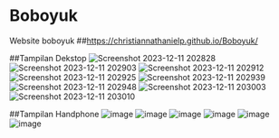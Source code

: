 # Boboyuk
Website boboyuk
##https://christiannathanielp.github.io/Boboyuk/

##Tampilan Dekstop
![Screenshot 2023-12-11 202828](https://github.com/ChristianNathanielP/Boboyuk/assets/114709222/72f2c770-fd0a-4900-a138-86b43cc98f56)
![Screenshot 2023-12-11 202903](https://github.com/ChristianNathanielP/Boboyuk/assets/114709222/a8a3780a-2340-4d3d-97df-5c9ebd340dca)
![Screenshot 2023-12-11 202912](https://github.com/ChristianNathanielP/Boboyuk/assets/114709222/e1d58e15-50b5-495c-8f4a-b5eb0d474465)
![Screenshot 2023-12-11 202925](https://github.com/ChristianNathanielP/Boboyuk/assets/114709222/1f7c9176-2252-4ac5-be2d-94452bcf50cb)
![Screenshot 2023-12-11 202939](https://github.com/ChristianNathanielP/Boboyuk/assets/114709222/14f8673d-5d46-46a8-8dc9-4456c3ab21ce)
![Screenshot 2023-12-11 202948](https://github.com/ChristianNathanielP/Boboyuk/assets/114709222/5a0e90e9-fc6a-4b53-b145-d944d9d4ffb9)
![Screenshot 2023-12-11 203003](https://github.com/ChristianNathanielP/Boboyuk/assets/114709222/c397e683-9947-40d2-9b88-9a989f25c80e)
![Screenshot 2023-12-11 203010](https://github.com/ChristianNathanielP/Boboyuk/assets/114709222/8fcc7d8b-eade-480f-894b-a27c29443e4a)

##Tampilan Handphone
![image](https://github.com/ChristianNathanielP/Boboyuk/assets/114709222/86ef369b-1c2e-45b2-9fdb-2cac2fa68361)
![image](https://github.com/ChristianNathanielP/Boboyuk/assets/114709222/b3d093d3-4394-455a-8fc6-5fdac53f7f0f)
![image](https://github.com/ChristianNathanielP/Boboyuk/assets/114709222/6289de50-31c4-4bcc-8f45-8fa70792a0e7)
![image](https://github.com/ChristianNathanielP/Boboyuk/assets/114709222/04044dae-7f1b-4077-93da-4d0ad2e3b999)
![image](https://github.com/ChristianNathanielP/Boboyuk/assets/114709222/1043d259-240c-4953-bcec-412a30085f37)
![image](https://github.com/ChristianNathanielP/Boboyuk/assets/114709222/5f1e658b-b2ac-44db-8c1e-53cf5644f7fe)
